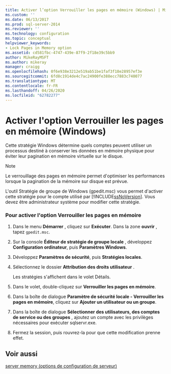 ```yaml
---
title: Activer l’option Verrouiller les pages en mémoire (Windows) | Microsoft Docs
ms.custom: ''
ms.date: 06/13/2017
ms.prod: sql-server-2014
ms.reviewer: ''
ms.technology: configuration
ms.topic: conceptual
helpviewer_keywords:
- Lock Pages in Memory option
ms.assetid: cd581fbc-4747-439e-87f9-2f18e39c5bb9
author: MikeRayMSFT
ms.author: mikeray
manager: craigg
ms.openlocfilehash: 0f6e938e3212e519ab51be1faf3f18e28957ef3e
ms.sourcegitcommit: 6fd8c1914de4c7ac24900fe388ecc7883c740077
ms.translationtype: MT
ms.contentlocale: fr-FR
ms.lasthandoff: 04/26/2020
ms.locfileid: "62782277"
---
```

# <a name="enable-the-lock-pages-in-memory-option-windows"></a>Activer l'option Verrouiller les pages en mémoire (Windows)
  Cette stratégie Windows détermine quels comptes peuvent utiliser un processus destiné à conserver les données en mémoire physique pour éviter leur pagination en mémoire virtuelle sur le disque.  
  
> [!NOTE]  
>  Le verrouillage des pages en mémoire permet d'optimiser les performances lorsque la pagination de la mémoire sur disque est prévue.  
  
 L'outil Stratégie de groupe de Windows (gpedit.msc) vous permet d'activer cette stratégie pour le compte utilisé par [!INCLUDE[ssNoVersion](../../includes/ssnoversion-md.md)]. Vous devez être administrateur système pour modifier cette stratégie.  
  
### <a name="to-enable-the-lock-pages-in-memory-option"></a>Pour activer l'option Verrouiller les pages en mémoire  
  
1.  Dans le menu **Démarrer** , cliquez sur **Exécuter**. Dans la zone **ouvrir** , tapez `gpedit.msc`.  
  
2.  Sur la console **Éditeur de stratégie de groupe locale** , développez **Configuration ordinateur**, puis **Paramètres Windows**.  
  
3.  Développez **Paramètres de sécurité**, puis **Stratégies locales**.  
  
4.  Sélectionnez le dossier **Attribution des droits utilisateur** .  
  
     Les stratégies s'affichent dans le volet Détails.  
  
5.  Dans le volet, double-cliquez sur **Verrouiller les pages en mémoire**.  
  
6.  Dans la boîte de dialogue **Paramètre de sécurité locale - Verrouiller les pages en mémoire**, cliquez sur **Ajouter un utilisateur ou un groupe**.  
  
7.  Dans la boîte de dialogue **Sélectionner des utilisateurs, des comptes de service ou des groupes** , ajoutez un compte avec les privilèges nécessaires pour exécuter sqlservr.exe.  
  
8.  Fermez la session, puis rouvrez-la pour que cette modification prenne effet.  
  
## <a name="see-also"></a>Voir aussi  
 [server memory (options de configuration de serveur)](server-memory-server-configuration-options.md)  
  
  
